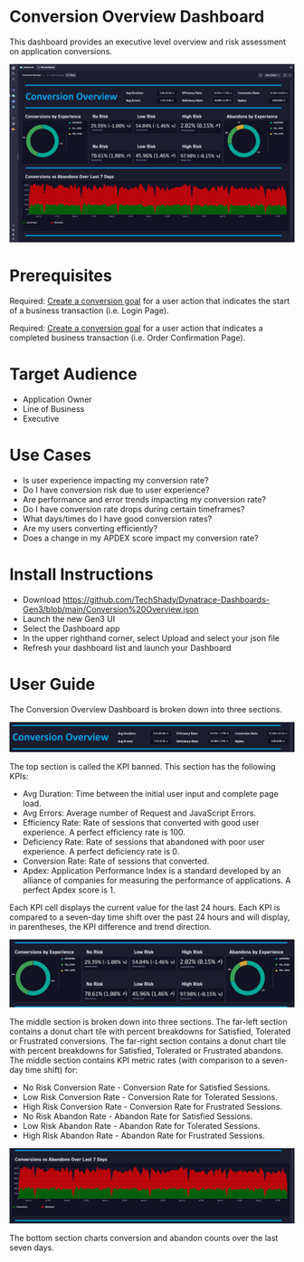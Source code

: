 # Conversion Overview Dashboard
This dashboard provides an executive level overview and risk assessment on application conversions.

![Conversion Overview Dashboard](ConversionOverview.png)

# Prerequisites

Required: [Create a conversion goal](https://www.dynatrace.com/support/help/platform-modules/digital-experience/web-applications/analyze-and-use/define-conversion-goals) for a user action that indicates the start of a business transaction (i.e. Login Page).

Required: [Create a conversion goal](https://www.dynatrace.com/support/help/platform-modules/digital-experience/web-applications/analyze-and-use/define-conversion-goals) for a user action that indicates a completed business transaction (i.e. Order Confirmation Page).

# Target Audience

- Application Owner
- Line of Business
- Executive

# Use Cases

- Is user experience impacting my conversion rate?
- Do I have conversion risk due to user experience?
- Are performance and error trends impacting my conversion rate?
- Do I have conversion rate drops during certain timeframes?
- What days/times do I have good conversion rates?
- Are my users converting efficiently? 
- Does a change in my APDEX score impact my conversion rate?

# Install Instructions

- Download https://github.com/TechShady/Dynatrace-Dashboards-Gen3/blob/main/Conversion%20Overview.json
- Launch the new Gen3 UI
- Select the Dashboard app
- In the upper righthand corner, select Upload and select your json file
- Refresh your dashboard list and launch your Dashboard

# User Guide

The Conversion Overview Dashboard is broken down into three sections.

![Conversion Overview Dashboard](ConversionOverview-1.png)

The top section is called the KPI banned. This section has the following KPIs:
- Avg Duration: Time between the initial user input and complete page load.
- Avg Errors: Average number of Request and JavaScript Errors.
- Efficiency Rate: Rate of sessions that converted with good user experience. A perfect efficiency rate is 100.
- Deficiency Rate: Rate of sessions that abandoned with poor user experience. A perfect deficiency rate is 0.
- Conversion Rate: Rate of sessions that converted.
- Apdex: Application Performance Index is a standard developed by an alliance of companies for measuring the performance of applications. A perfect Apdex score is 1.

Each KPI cell displays the current value for the last 24 hours. Each KPI is compared to a seven-day time shift over the past 24 hours and will display, in parentheses, the KPI difference and trend direction.

![Conversion Overview Dashboard](ConversionOverview-2.png)

The middle section is broken down into three sections. The far-left section contains a donut chart tile with percent breakdowns for Satisfied, Tolerated or Frustrated conversions. The far-right section contains a donut chart tile with percent breakdowns for Satisfied, Tolerated or Frustrated abandons. The middle section contains KPI metric rates (with comparison to a seven-day time shift) for: 
- No Risk Conversion Rate - Conversion Rate for Satisfied Sessions.
- Low Risk Conversion Rate - Conversion Rate for Tolerated Sessions.
- High Risk Conversion Rate - Conversion Rate for Frustrated Sessions.
- No Risk Abandon Rate - Abandon Rate for Satisfied Sessions.
- Low Risk Abandon Rate - Abandon Rate for Tolerated Sessions.
- High Risk Abandon Rate - Abandon Rate for Frustrated Sessions.
 
![Conversion Overview Dashboard](ConversionOverview-3.png)

The bottom section charts conversion and abandon counts over the last seven days.
